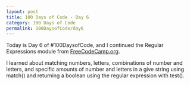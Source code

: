 ```yaml
---
layout: post
title: 100 Days of Code - Day 6
category: 100 Days of Code
permalink: 100DaysofCode/day6
---
```


Today is Day 6 of #100DaysofCode, and I continued the Regular Expressions module from [FreeCodeCamp.org](https://freecodecamp.org).

I learned about matching numbers, letters, combinations of number and letters, and specific amounts of number and letters in a give string using match() and returning a boolean using the regular expression with test().

